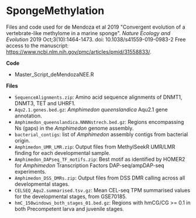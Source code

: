 # SpongeMethylation

Files and code used for de Mendoza et al 2019 "Convergent evolution of a vertebrate-like methylome in a marine sponge". *Nature Ecology and Evolution* 2019 Oct;3(10):1464-1473. doi: 10.1038/s41559-019-0983-2
Free access to the manuscript: https://www.ncbi.nlm.nih.gov/pmc/articles/pmid/31558833/.

**Code**
* Master_Script_deMendozaNEE.R

**Files**
* `SequenceAlignments.zip`: Amino acid sequence alignments of DNMT1, DNMT3, TET and UHRF1.
* `Aqu2.1.genes.bed.gz`: *Amphimedon queenslandica* Aqu2.1 gene annotation.
* `Amphimedon_queenslandica.NNNNstrech.bed.gz`: Regions encompassing Ns (gaps) in the *Amphimedon* genome assembly.
* `bacterial_contigs`: list of *Amphimedon* assembly contigs from bacterial origin.
* `Amphimedon_UMR_LMR.zip`: Output files from MethylSeekR UMR/LMR finding for each developmental sample.
* `Amphimedon_DAPseq_TF_motifs.zip`: Best motif as identified by HOMER2 for *Amphimedon* Transcription Factors DAP-seq/ampDAP-seq experiments.
* `Amphimedon_DSS_DMRs.zip`: Output files from DSS DMR calling across all developmental stages.
* `CELSEQ_Aqu2.summarised.tsv.gz`: Mean CEL-seq TPM summarised values for the developmental stages, from GSE70185.
* `hmC_150windows_both_stages_01.bed.gz`: Regions with hmCG/CG >= 0.1 in both Precompetent larva and juvenile stages.